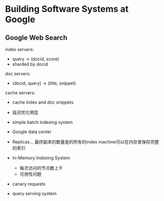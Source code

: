 # Building Software Systems at Google 

## Google Web Search
index servers: 
- query -> (docid, score)
- sharded by docid

doc servers:
- (docid, query) -> (title, snippet)

cache servers:
- cache index and doc snippets
- 延迟优化明显

- simple batch indexing system

- Google data center

- Replicas... 最终副本的数量是的所有的index machine可以在内存里保存完整的索引

- In-Memory Indexing System
  - 每次访问的节点数上千
  - 可用性问题

- canary requests

- query serving system